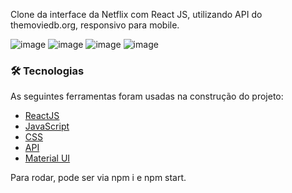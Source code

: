 Clone da interface da Netflix com React JS, utilizando API do themoviedb.org, responsivo para mobile.

![image](https://user-images.githubusercontent.com/58518072/150784889-3f4e5fe8-6bfb-4a19-a5ac-d81235bb7a4f.png)
![image](https://user-images.githubusercontent.com/58518072/150784966-5f2eed4c-e6de-41cf-83bd-3eb3f3324a19.png)
![image](https://user-images.githubusercontent.com/58518072/150784986-b415cc0e-81b4-4a2e-98ee-3c19b7eff5ee.png)
![image](https://user-images.githubusercontent.com/58518072/150789060-10d316b4-4f92-4b0d-8ec5-72c17c17e118.png)



### 🛠 Tecnologias

As seguintes ferramentas foram usadas na construção do projeto:

- [ReactJS](https://pt-br.reactjs.org/)
- [JavaScript](https://www.javascript.com/)
- [CSS](https://www.w3schools.com/css/)
- [API](themoviedb.org)
- [Material UI](https://mui.com/pt/)

Para rodar, pode ser via npm i e npm start. 
